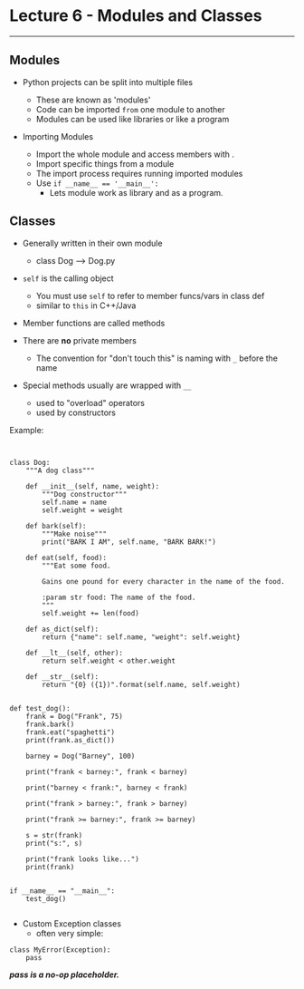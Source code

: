 Lecture 6 - Modules and Classes
===============================
------------------------------------------------------------------------------

Modules
---------

+ Python projects can be split into multiple files
    - These are known as 'modules'
    - Code can be imported ```from``` one module to another
    - Modules can be used like libraries or like a program


+ Importing Modules
    - Import the whole module and access members with .
    - Import specific things from a module
    - The import process requires running imported modules
    - Use ```if __name__ == '__main__':```
        * Lets module work as library and as a program.

Classes
-------

+ Generally written in their own module
    - class Dog --> Dog.py


+ ```self``` is the calling object
    - You must use ```self``` to refer to member funcs/vars in class def
    - similar to ```this``` in C++/Java


+ Member functions are called methods


+ There are __no__ private members
    - The convention for "don't touch this" is naming with ```_``` before the name


+ Special methods usually are wrapped with ```__```
    - used to "overload" operators
    - used by constructors


Example:

```


class Dog:
    """A dog class"""

    def __init__(self, name, weight):
        """Dog constructor"""
        self.name = name
        self.weight = weight

    def bark(self):
        """Make noise"""
        print("BARK I AM", self.name, "BARK BARK!")

    def eat(self, food):
        """Eat some food.

        Gains one pound for every character in the name of the food.

        :param str food: The name of the food.
        """
        self.weight += len(food)

    def as_dict(self):
        return {"name": self.name, "weight": self.weight}

    def __lt__(self, other):
        return self.weight < other.weight

    def __str__(self):
        return "{0} ({1})".format(self.name, self.weight)


def test_dog():
    frank = Dog("Frank", 75)
    frank.bark()
    frank.eat("spaghetti")
    print(frank.as_dict())

    barney = Dog("Barney", 100)

    print("frank < barney:", frank < barney)

    print("barney < frank:", barney < frank)

    print("frank > barney:", frank > barney)

    print("frank >= barney:", frank >= barney)

    s = str(frank)
    print("s:", s)

    print("frank looks like...")
    print(frank)


if __name__ == "__main__":
    test_dog()


```


+ Custom Exception classes
    - often very simple:

```
class MyError(Exception):
    pass
```

__*pass is a no-op placeholder.*__
